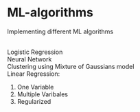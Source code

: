 # ML-algorithms
Implementing different ML algorithms

<br>Logistic Regression
<br>Neural Network
<br>Clustering using Mixture of Gaussians model
<br>Linear Regression:
1. One Variable
2. Multiple Varibales
3. Regularized

